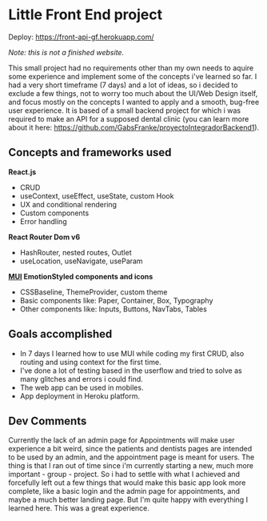 # Little Front End project

Deploy: https://front-api-gf.herokuapp.com/

*Note: this is not a finished website.*

This small project had no requirements other than my own needs to aquire some experience and implement some of the concepts i've learned so far. I had a very short timeframe (7 days) and a lot of ideas, so i decided to exclude a few things, not to worry too much about the UI/Web Design itself, and focus mostly on the concepts I wanted to apply and a smooth, bug-free user experience. 
It is based of a small backend project for which i was required to make an API for a supposed dental clinic (you can learn more about it here: https://github.com/GabsFranke/proyectoIntegradorBackend1).


## Concepts and frameworks used

**React.js**
- CRUD
- useContext, useEffect, useState, custom Hook
- UX and conditional rendering
- Custom components
- Error handling

**React Router Dom v6**
- HashRouter, nested routes, Outlet
- useLocation, useNavigate, useParam

**[MUI](https://mui.com/) EmotionStyled components and icons**
- CSSBaseline, ThemeProvider, custom theme
- Basic components like: Paper, Container, Box, Typography
- Other components like: Inputs, Buttons, NavTabs, Tables

## Goals accomplished
+ In 7 days I learned how to use MUI while coding my first CRUD, also routing and using context for the first time. 
+ I've done a lot of testing based in the userflow and tried to solve as many glitches and errors i could find.
+ The web app can be used in mobiles.
+ App deployment in Heroku platform.

## Dev Comments
Currently the lack of an admin page for Appointments will make user experience a bit weird, since the patients and dentists pages are intended to be used by an admin, and the appointment page is meant for users. 
The thing is that I ran out of time since i'm currently starting a new, much more important - group - project. 
So i had to settle with what I achieved and forcefully left out a few things that would make this basic app look more complete, like a basic login and the admin page for appointments, and maybe a much better landing page.
But I'm quite happy with everything I learned here. This was a great experience.
